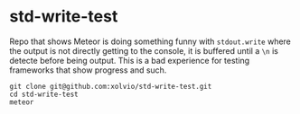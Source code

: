 # std-write-test

Repo that shows Meteor is doing something funny with `stdout.write` where the output is not directly getting to the console, it is buffered until a `\n` is detecte before being output. This is a bad experience for testing frameworks that show progress and such.


```
git clone git@github.com:xolvio/std-write-test.git
cd std-write-test
meteor
```
